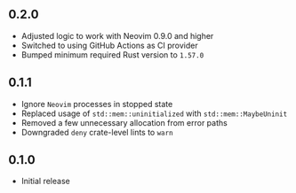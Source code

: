0.2.0
-----
- Adjusted logic to work with Neovim 0.9.0 and higher
- Switched to using GitHub Actions as CI provider
- Bumped minimum required Rust version to `1.57.0`


0.1.1
-----
- Ignore `Neovim` processes in stopped state
- Replaced usage of `std::mem::uninitialized` with
  `std::mem::MaybeUninit`
- Removed a few unnecessary allocation from error paths
- Downgraded `deny` crate-level lints to `warn`


0.1.0
-----
- Initial release
